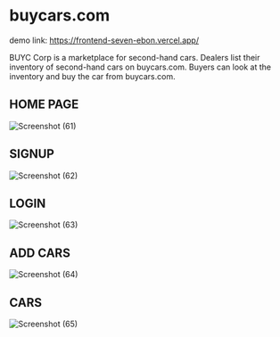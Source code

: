 # buycars.com
demo link: https://frontend-seven-ebon.vercel.app/

BUYC Corp is a marketplace for second-hand cars. Dealers list their inventory of second-hand cars on 
buycars.com. Buyers can look at the inventory and buy the car from buycars.com.

## HOME PAGE
![Screenshot (61)](https://github.com/Janani1727/buycars_companytask/assets/109611448/a6bd838a-255d-4849-a5f3-45d32bbf52b2)

## SIGNUP
![Screenshot (62)](https://github.com/Janani1727/buycars_companytask/assets/109611448/9ec149ba-0660-4044-a9fa-b28756b163a2)

## LOGIN
![Screenshot (63)](https://github.com/Janani1727/buycars_companytask/assets/109611448/d8e2b098-fd9a-47db-a5b0-ba05d6d821ba)


## ADD CARS
![Screenshot (64)](https://github.com/Janani1727/buycars_companytask/assets/109611448/63ed7438-a4ff-4c14-94f3-5fdcaa48c6d0)

## CARS

![Screenshot (65)](https://github.com/Janani1727/buycars_companytask/assets/109611448/f58f084f-2044-4f42-8a90-2209a4023de8)
